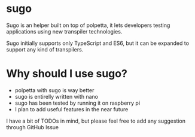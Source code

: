 sugo
====

Sugo is an helper built on top of polpetta, it lets developers testing applications using new transpiler technologies.

Sugo initially supports only TypeScript and ES6, but it can be expanded to support any kind of transpilers.

Why should I use sugo?
======================

* polpetta with sugo is way better
* sugo is entirelly written with nano
* sugo has been tested by running it on raspberry pi
* I plan to add useful features in the near future


I have a bit of TODOs in mind, but please feel free to add any suggestion through GitHub Issue
